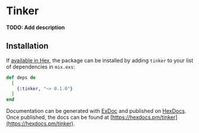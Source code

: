 # Tinker

**TODO: Add description**

## Installation

If [available in Hex](https://hex.pm/docs/publish), the package can be installed
by adding `tinker` to your list of dependencies in `mix.exs`:

```elixir
def deps do
  [
    {:tinker, "~> 0.1.0"}
  ]
end
```

Documentation can be generated with [ExDoc](https://github.com/elixir-lang/ex_doc)
and published on [HexDocs](https://hexdocs.pm). Once published, the docs can
be found at [https://hexdocs.pm/tinker](https://hexdocs.pm/tinker).


